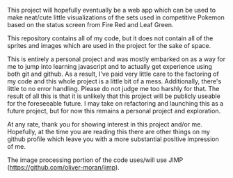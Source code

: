 This project will hopefully eventually be a web app which can be used to make neat/cute little visualizations of the sets used in competitive Pokemon based on the status screen from Fire Red and Leaf Green.

This repository contains all of my code, but it does not contain all of the sprites and images which are used in the project for the sake of space.

This is entirely a personal project and was mostly embarked on as a way for me to jump into learning javascript and to actually get experience using both git and github. As a result, I've paid very little care to the factoring of my code and this whole project is a little bit of a mess. Additionally, there's little to no error handling. Please do not judge me too harshly for that. The result of all this is that it is unlikely that this project will be publicly useable for the foreseeable future. I may take on refactoring and launching this as a future project, but for now this remains a personal project and exploration.

At any rate, thank you for showing interest in this project and/or me. Hopefully, at the time you are reading this there are other things on my github profile which leave you with a more substantial positive impression of me.

The image processing portion of the code uses/will use JIMP (https://github.com/oliver-moran/jimp).
